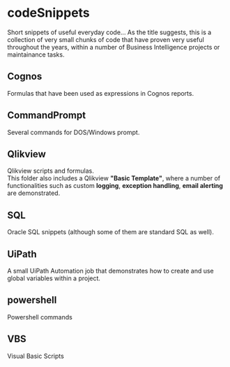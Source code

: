 # codeSnippets
Short snippets of useful everyday code...
As the title suggests, this is a collection of very small chunks of code that have proven very useful throughout the years, within a number of Business Intelligence projects or maintainance tasks.

## Cognos
Formulas that have been used as expressions in Cognos reports.
## CommandPrompt
Several commands for DOS/Windows prompt.
## Qlikview
Qlikview scripts and formulas.  
This folder also includes a Qlikview **"Basic Template"**, where a number of functionalities such as custom **logging**, **exception handling**, **email alerting** are demonstrated.
## SQL
Oracle SQL snippets (although some of them are standard SQL as well). 
## UiPath
A small UiPath Automation job that demonstrates how to create and use global variables within a project.
## powershell
Powershell commands
## VBS
Visual Basic Scripts
